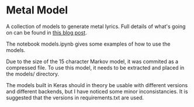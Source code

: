 # Metal Model

A collection of models to generate metal lyrics. Full details of what's going on can be found in [this blog post](http://www.degeneratestate.org/posts/2016/Sep/12/heavy-metal-and-natural-language-processing-part-2/).

The notebook models.ipynb gives some examples of how to use the models. 

Due to the size of the 15 character Markov model, it was commited as a compressed file. To use this model, it needs to be extracted and placed in the models/ directory. 

The models built in Keras should in theory be usable with different versions and different backends, but I have noticed some minor inconsistancies. It is suggested that the versions in requirements.txt are used.

